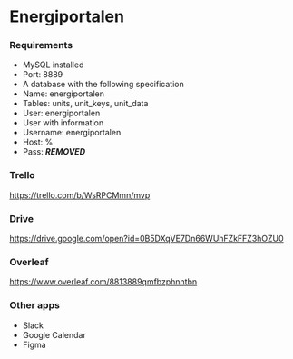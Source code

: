 # Energiportalen

### Requirements
- MySQL installed
 - Port: 8889
- A database with the following specification
 - Name: energiportalen
 - Tables: units, unit_keys, unit_data
 - User: energiportalen
- User with information
 - Username: energiportalen
 - Host: %
 - Pass: ***REMOVED***

### Trello
https://trello.com/b/WsRPCMmn/mvp

### Drive
https://drive.google.com/open?id=0B5DXqVE7Dn66WUhFZkFFZ3hOZU0

### Overleaf
https://www.overleaf.com/8813889qmfbzphnntbn

### Other apps
* Slack
* Google Calendar
* Figma
